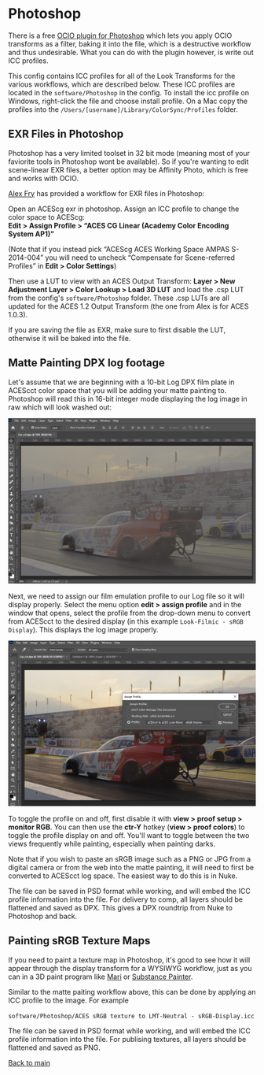 # Photoshop

There is a free [OCIO plugin for Photoshop](http://fnordware.blogspot.com/2017/02/opencolorio-for-photoshop.html) which lets you apply OCIO transforms as a filter, baking it into the file, which is a destructive workflow and thus undesirable. What you can do with the plugin however, is write out ICC profiles. 

This config contains ICC profiles for all of the Look Transforms for the various workflows, which are described below. These ICC profiles are located in the  ````software/Photoshop```` in the config. To install the icc profile on Windows, right-click the file and choose install profile. On a Mac copy the profiles into the ````/Users/[username]/Library/ColorSync/Profiles```` folder.

## EXR Files in Photoshop

Photoshop has a very limited toolset in 32 bit mode (meaning most of your faviorite tools in Photoshop wont be available). So if you're wanting to edit scene-linear EXR files, a better option may be Affinity Photo, which is free and works with OCIO.

[Alex Fry](https://community.acescentral.com/t/aces-photoshop-friendly-workflows/1369/31) has provided a workflow for EXR files in Photoshop: 

Open an ACEScg exr in photoshop. Assign an ICC profile to change the color space to ACEScg:<br>
**Edit > Assign Profile > “ACES CG Linear (Academy Color Encoding System AP1)”**

(Note that if you instead pick “ACEScg ACES Working Space AMPAS S-2014-004” you will need to uncheck “Compensate for Scene-referred Profiles” in **Edit > Color Settings**)

 Then use a LUT to view with an ACES Output Transform: **Layer > New Adjustment Layer > Color Lookup > Load 3D LUT** and load the .csp LUT from the config's ````software/Photoshop```` folder. These .csp LUTs are all updated for the ACES 1.2 Output Transform (the one from Alex is for ACES 1.0.3).
   
   If you are saving the file as EXR, make sure to first disable the LUT, otherwise it will be baked into the file.


## Matte Painting DPX log footage

Let's assume that we are beginning with a 10-bit Log DPX film plate in ACEScct color space that you will be adding your matte painting to.  Photoshop will read this in 16-bit integer mode displaying the log image in raw which will look washed out:

<img src="img/Photoshop1.png" alt="Photoshop" />


Next, we need to assign our film emulation profile to our Log file so it will display properly. Select the menu option **edit > assign profile** and in the window that opens, select the profile from the drop-down menu to convert from ACEScct to the desired display (in this example ````Look-Filmic - sRGB Display````). This displays the log image properly.


<img src="img/Photoshop2.png" alt="Photoshop" />


To toggle the profile on and off, first disable it with **view > proof setup > monitor RGB**. You can then use the **ctr-Y** hotkey (**view > proof colors**) to toggle the profile display on and off. You'll want to toggle between the two views frequently while painting, especially when painting darks.

Note that if you wish to paste an sRGB image such as a PNG or JPG from a digital camera or from the web into the matte painting, it will need to first be converted to ACEScct log space. The easiest way to do this is in Nuke.

The file can be saved in PSD format while working, and will embed the ICC profile information into the file. For delivery to comp, all layers should be flattened and saved as DPX. This gives a DPX roundtrip from Nuke to Photoshop and back. 


## Painting sRGB Texture Maps

If you need to paint a texture map in Photoshop, it's good to see how it will appear through the display transform for a WYSIWYG workflow, just as you can in a 3D paint program like [Mari](Mari.md) or [Substance Painter](Substance.md). 

Similar to the matte paiting workflow above, this can be done by applying an ICC profile to the image. For example 

````software/Photoshop/ACES sRGB texture to LMT-Neutral - sRGB-Display.icc```` 

The file can be saved in PSD format while working, and will embed the ICC profile information into the file. For publising textures, all layers should be flattened and saved as PNG. 

[Back to main](../StdX_ACES)
